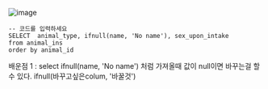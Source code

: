 ![image](https://user-images.githubusercontent.com/84604563/151711591-4ad35746-ff9e-490b-b843-3f25c0e20640.png)


```mysql
-- 코드를 입력하세요
SELECT  animal_type, ifnull(name, 'No name'), sex_upon_intake
from animal_ins
order by animal_id
```

배운점 1 : select ifnull(name, 'No name') 처럼 가져올때 값이 null이면 바꾸는걸 할 수 있다. ifnull(바꾸고싶은colum, '바꿀것')
